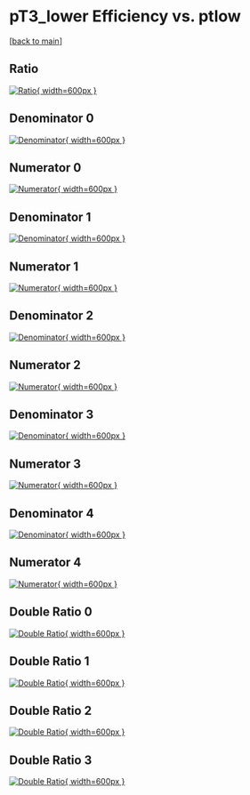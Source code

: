 # pT3_lower Efficiency vs. ptlow

[[back to main](./)]



## Ratio

[![Ratio](../mtv/var/pT3_lower_loweta_321_0_eff_ptlow.png){ width=600px }](../mtv/var/pT3_lower_loweta_321_0_eff_ptlow.pdf)

## Denominator 0

[![Denominator](../mtv/den/pT3_lower_loweta_321_0_eff_ptlow_den0.png){ width=600px }](../mtv/den/pT3_lower_loweta_321_0_eff_ptlow_den0.pdf)

## Numerator 0

[![Numerator](../mtv/num/pT3_lower_loweta_321_0_eff_ptlow_num0.png){ width=600px }](../mtv/num/pT3_lower_loweta_321_0_eff_ptlow_num0.pdf)

## Denominator 1

[![Denominator](../mtv/den/pT3_lower_loweta_321_0_eff_ptlow_den1.png){ width=600px }](../mtv/den/pT3_lower_loweta_321_0_eff_ptlow_den1.pdf)

## Numerator 1

[![Numerator](../mtv/num/pT3_lower_loweta_321_0_eff_ptlow_num1.png){ width=600px }](../mtv/num/pT3_lower_loweta_321_0_eff_ptlow_num1.pdf)

## Denominator 2

[![Denominator](../mtv/den/pT3_lower_loweta_321_0_eff_ptlow_den2.png){ width=600px }](../mtv/den/pT3_lower_loweta_321_0_eff_ptlow_den2.pdf)

## Numerator 2

[![Numerator](../mtv/num/pT3_lower_loweta_321_0_eff_ptlow_num2.png){ width=600px }](../mtv/num/pT3_lower_loweta_321_0_eff_ptlow_num2.pdf)

## Denominator 3

[![Denominator](../mtv/den/pT3_lower_loweta_321_0_eff_ptlow_den3.png){ width=600px }](../mtv/den/pT3_lower_loweta_321_0_eff_ptlow_den3.pdf)

## Numerator 3

[![Numerator](../mtv/num/pT3_lower_loweta_321_0_eff_ptlow_num3.png){ width=600px }](../mtv/num/pT3_lower_loweta_321_0_eff_ptlow_num3.pdf)

## Denominator 4

[![Denominator](../mtv/den/pT3_lower_loweta_321_0_eff_ptlow_den4.png){ width=600px }](../mtv/den/pT3_lower_loweta_321_0_eff_ptlow_den4.pdf)

## Numerator 4

[![Numerator](../mtv/num/pT3_lower_loweta_321_0_eff_ptlow_num4.png){ width=600px }](../mtv/num/pT3_lower_loweta_321_0_eff_ptlow_num4.pdf)

## Double Ratio 0

[![Double Ratio](../mtv/ratio/pT3_lower_loweta_321_0_eff_ptlow_ratio0.png){ width=600px }](../mtv/ratio/pT3_lower_loweta_321_0_eff_ptlow_ratio0.pdf)

## Double Ratio 1

[![Double Ratio](../mtv/ratio/pT3_lower_loweta_321_0_eff_ptlow_ratio1.png){ width=600px }](../mtv/ratio/pT3_lower_loweta_321_0_eff_ptlow_ratio1.pdf)

## Double Ratio 2

[![Double Ratio](../mtv/ratio/pT3_lower_loweta_321_0_eff_ptlow_ratio2.png){ width=600px }](../mtv/ratio/pT3_lower_loweta_321_0_eff_ptlow_ratio2.pdf)

## Double Ratio 3

[![Double Ratio](../mtv/ratio/pT3_lower_loweta_321_0_eff_ptlow_ratio3.png){ width=600px }](../mtv/ratio/pT3_lower_loweta_321_0_eff_ptlow_ratio3.pdf)

